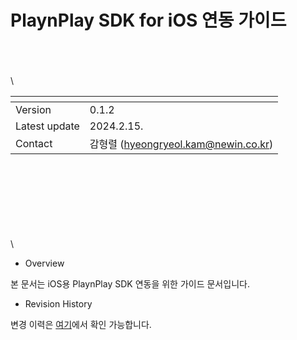 # PlaynPlay SDK for iOS 연동 가이드

\
\
\
\

| <!-- -->    | <!-- --> |
|-------------|----------|
| Version     | 0.1.2    |
| Latest update | 2024.2.15. |
| Contact     | 감형렬 (hyeongryeol.kam@newin.co.kr) |

\
\
\
\
\
\
\
\
* Overview

본 문서는 iOS용 PlaynPlay SDK 연동을 위한 가이드 문서입니다.

* Revision History

변경 이력은 [여기](./revision_history/home.md)에서 확인 가능합니다.

